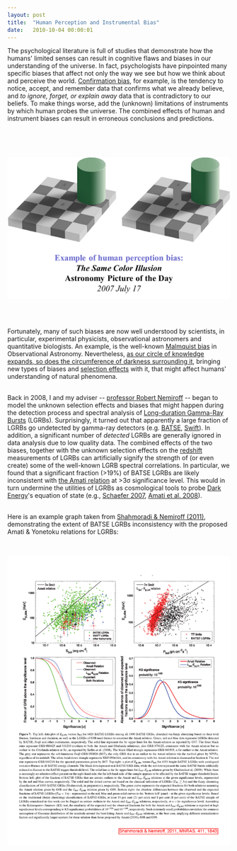 ```yaml
---
layout: post
title:  "Human Perception and Instrumental Bias"
date:   2010-10-04 00:00:01
---
```


The psychological literature is full of studies that demonstrate how the humans' limited senses can result in cognitive flaws and biases in our understanding of the universe. In fact, psychologists have pinpointed many specific biases that affect not only the way we see but how we think about and perceive the world. <a href="http://en.wikipedia.org/wiki/Confirmation_bias" target="_blank">Confirmation bias</a>, for example, is the tendency to notice, accept, and remember data that confirms what we already believe, and <i>to ignore, forget, or explain away</i> data that is contradictory to our beliefs. To make things worse, add the (unknown) limitations of instruments by which human probes the universe. The combined effects of human and instrument biases can result in erroneous conclusions and predictions.

<br><br><br>

<div style="display:block;text-align:center;margin-right:auto;margin-left:auto"><a href="http://apod.nasa.gov/apod/ap070717.html" target="_blank"><img src="../img/research/aca/20101004_SameColorIllusion.png" title="" border="0"></a></div>

<br><br>

Fortunately, many of such biases are now well understood by scientists, in particular, experimental physicists, observational astronomers and quantitative biologists. An example, is the well-known <a href="http://en.wikipedia.org/wiki/Malmquist_bias" target="_blank">Malmquist bias</a> in Observational Astronomy. Nevertheless, <a href="http://www.goodreads.com/quotes/143906-as-our-circle-of-knowledge-expands-so-does-the-circumference" target="_blank">as our circle of knowledge expands, so does the circumference of darkness surrounding it</a>, bringing new types of biases and <a href="http://en.wikipedia.org/wiki/Selection_bias" target="_blank">selection effects</a> with it, that might affect humans' understanding of natural phenomena.<br><br>

Back in 2008, I and my adviser -- <a href="http://apod.nasa.gov/htmltest/rjn.html" target="_blank">professor Robert Nemiroff</a> -- began to model the unknown selection effects and biases that might happen during the detection process and spectral analysis of <a href="http://en.wikipedia.org/wiki/Gamma-ray_burst" target="_blank">Long-duration Gamma-Ray Bursts</a> (LGRBs). Surprisingly, it turned out that apparently a large fraction of LGRBs go undetected by gamma-ray detectors (e.g. <a href="http://www.batse.msfc.nasa.gov/batse/" target="_blank">BATSE</a>, <a href="http://heasarc.nasa.gov/docs/swift/" target="_blank">Swift</a>). In addition, a significant number of <i>detected</i> LGRBs are generally ignored in data analysis due to low quality data. The combined effects of the two biases, together with the unknown selection effects on the <a href="http://en.wikipedia.org/wiki/Redshift" target="_blank">redshift</a> measurements of LGRBs can artificially signify the strength of (or even create) some of the well-known LGRB spectral correlations. In particular, we found that a significant fraction (&gt;19%) of BATSE LGRBs are likely inconsistent with <a href="http://www.aanda.org/index.php?option=com_article&amp;access=doi&amp;doi=10.1051/0004-6361:20020722&amp;Itemid=129" target="_blank">the Amati relation</a> at &gt;3σ significance level. This would in turn undermine the utilities of LGRBs as cosmological tools to probe <a href="http://en.wikipedia.org/wiki/Dark_energy" target="_blank">Dark Energy</a>'s equation of state (e.g., <a href="http://adsabs.harvard.edu//abs/2007ApJ...660...16S" target="_blank">Schaefer 2007</a>, <a href="http://adsabs.harvard.edu/abs/2008MNRAS.391..577A" target="_blank">Amati et al. 2008</a>).<br><br>

Here is an example graph taken from <a href="http://adsabs.harvard.edu//abs/2011MNRAS.411.1843S" target="_blank">Shahmoradi &amp; Nemiroff (2011)</a>, demonstrating the extent of BATSE LGRBs inconsistency with the proposed Amati &amp; Yonetoku relations for LGRBs:<br><br><br>

<div style="display:block;text-align:center;margin-right:auto;margin-left:auto"><a href="../img/research/aca/20101004_hardness_brightness.png" target="_blank"><img src="../img/research/aca/20101004_hardness_brightness.png" title="" border="0"></a></div>

<br><br><br>






